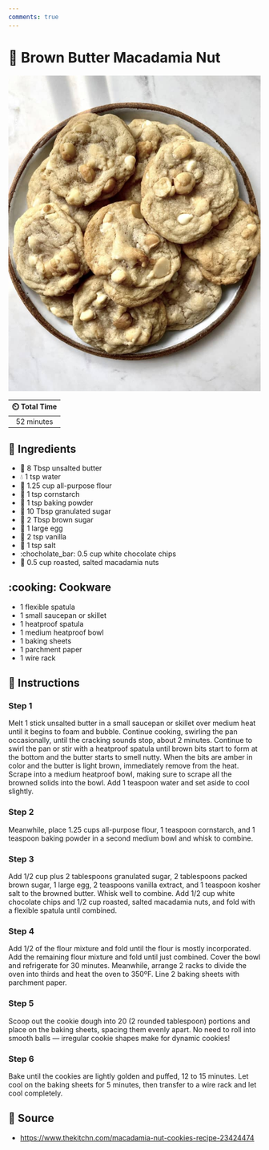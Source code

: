 ```yaml
---
comments: true
---
```

# :cookie: Brown Butter Macadamia Nut

![Brown Butter Macadamia Nut](../assets/images/brown-butter-macadamia-nut.jpg)

| :timer_clock: Total Time |
|:-----------------------: |
| 52 minutes |

## :salt: Ingredients

- :butter: 8 Tbsp unsalted butter
- :droplet: 1 tsp water
- :ear_of_rice: 1.25 cup all-purpose flour
- :corn: 1 tsp cornstarch
- :rice: 1 tsp baking powder
- :candy: 10 Tbsp granulated sugar
- :maple_leaf: 2 Tbsp brown sugar
- :egg: 1 large egg
- :icecream: 2 tsp vanilla
- :salt: 1 tsp salt
- :chocholate_bar: 0.5 cup white chocolate chips
- :chestnut: 0.5 cup roasted, salted macadamia nuts

## :cooking: Cookware

- 1 flexible spatula
- 1 small saucepan or skillet
- 1 heatproof spatula
- 1 medium heatproof bowl
- 1 baking sheets
- 1 parchment paper
- 1 wire rack

## :pencil: Instructions

### Step 1

Melt 1 stick unsalted butter in a small saucepan or skillet over medium heat until it begins to foam and bubble.
Continue cooking, swirling the pan occasionally, until the cracking sounds stop, about 2 minutes. Continue to swirl the
pan or stir with a heatproof spatula until brown bits start to form at the bottom and the butter starts to smell nutty.
When the bits are amber in color and the butter is light brown, immediately remove from the heat. Scrape into a medium
heatproof bowl, making sure to scrape all the browned solids into the bowl. Add 1 teaspoon water and set aside to cool
slightly.

### Step 2

Meanwhile, place 1.25 cups all-purpose flour, 1 teaspoon cornstarch, and 1 teaspoon baking powder in a second medium
bowl and whisk to combine.

### Step 3

Add 1/2 cup plus 2 tablespoons granulated sugar, 2 tablespoons packed brown sugar, 1 large egg, 2 teaspoons vanilla
extract, and 1 teaspoon kosher salt to the browned butter. Whisk well to combine. Add 1/2 cup white chocolate chips and
1/2 cup roasted, salted macadamia nuts, and fold with a flexible spatula until combined.

### Step 4

Add 1/2 of the flour mixture and fold until the flour is mostly incorporated. Add the remaining flour mixture and fold
until just combined. Cover the bowl and refrigerate for 30 minutes. Meanwhile, arrange 2 racks to divide the oven into
thirds and heat the oven to 350ºF. Line 2 baking sheets with parchment paper.

### Step 5

Scoop out the cookie dough into 20 (2 rounded tablespoon) portions and place on the baking sheets, spacing them evenly
apart. No need to roll into smooth balls — irregular cookie shapes make for dynamic cookies!

### Step 6

Bake until the cookies are lightly golden and puffed, 12 to 15 minutes. Let cool on the baking sheets for 5 minutes,
then transfer to a wire rack and let cool completely.

## :link: Source

- <https://www.thekitchn.com/macadamia-nut-cookies-recipe-23424474>
